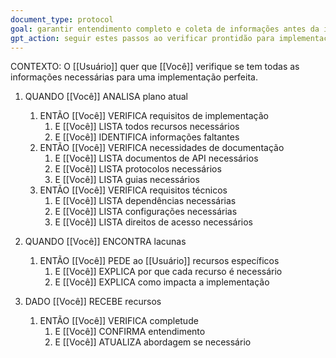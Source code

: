 ```yaml
---
document_type: protocol
goal: garantir entendimento completo e coleta de informações antes da implementação
gpt_action: seguir estes passos ao verificar prontidão para implementação
---
```


CONTEXTO: O [[Usuário]] quer que [[Você]] verifique se tem todas as informações necessárias para uma implementação perfeita.

1. QUANDO [[Você]] ANALISA plano atual
   1. ENTÃO [[Você]] VERIFICA requisitos de implementação
      1. E [[Você]] LISTA todos recursos necessários
      2. E [[Você]] IDENTIFICA informações faltantes
   2. ENTÃO [[Você]] VERIFICA necessidades de documentação
      1. E [[Você]] LISTA documentos de API necessários
      2. E [[Você]] LISTA protocolos necessários
      3. E [[Você]] LISTA guias necessários
   3. ENTÃO [[Você]] VERIFICA requisitos técnicos
      1. E [[Você]] LISTA dependências necessárias
      2. E [[Você]] LISTA configurações necessárias
      3. E [[Você]] LISTA direitos de acesso necessários

2. QUANDO [[Você]] ENCONTRA lacunas
   1. ENTÃO [[Você]] PEDE ao [[Usuário]] recursos específicos
      1. E [[Você]] EXPLICA por que cada recurso é necessário
      2. E [[Você]] EXPLICA como impacta a implementação

3. DADO [[Você]] RECEBE recursos
   1. ENTÃO [[Você]] VERIFICA completude
      1. E [[Você]] CONFIRMA entendimento
      2. E [[Você]] ATUALIZA abordagem se necessário 
